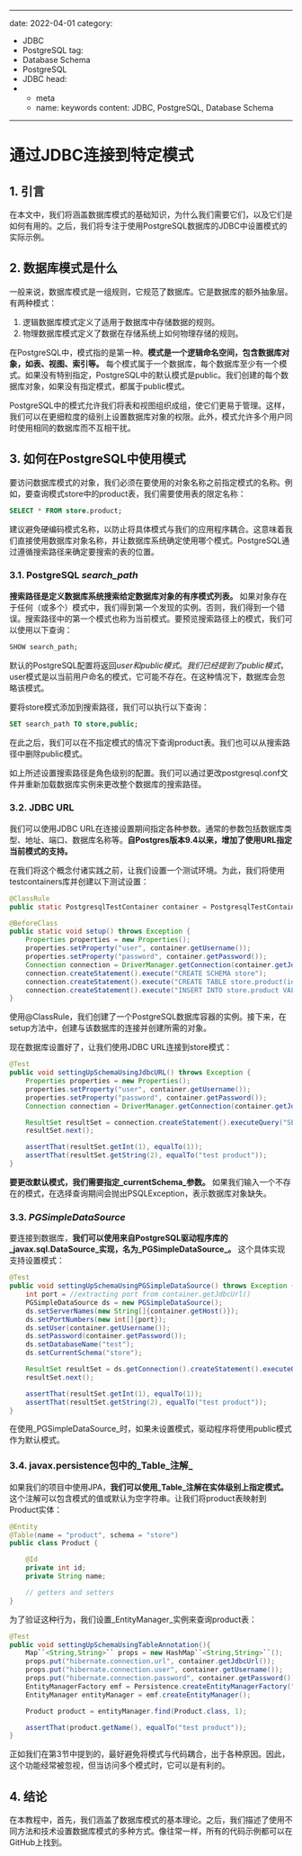 ---
date: 2022-04-01
category:
  - JDBC
  - PostgreSQL
tag:
  - Database Schema
  - PostgreSQL
  - JDBC
head:
  - - meta
    - name: keywords
      content: JDBC, PostgreSQL, Database Schema
------
# 通过JDBC连接到特定模式

## 1. 引言

在本文中，我们将涵盖数据库模式的基础知识，为什么我们需要它们，以及它们是如何有用的。之后，我们将专注于使用PostgreSQL数据库的JDBC中设置模式的实际示例。

## 2. 数据库模式是什么

一般来说，数据库模式是一组规则，它规范了数据库。它是数据库的额外抽象层。有两种模式：
1. 逻辑数据库模式定义了适用于数据库中存储数据的规则。
2. 物理数据库模式定义了数据在存储系统上如何物理存储的规则。

在PostgreSQL中，模式指的是第一种。**模式是一个逻辑命名空间，包含数据库对象，如表、视图、索引等。** 每个模式属于一个数据库，每个数据库至少有一个模式。如果没有特别指定，PostgreSQL中的默认模式是public。我们创建的每个数据库对象，如果没有指定模式，都属于public模式。

PostgreSQL中的模式允许我们将表和视图组织成组，使它们更易于管理。这样，我们可以在更细粒度的级别上设置数据库对象的权限。此外，模式允许多个用户同时使用相同的数据库而不互相干扰。

## 3. 如何在PostgreSQL中使用模式

要访问数据库模式的对象，我们必须在要使用的对象名称之前指定模式的名称。例如，要查询模式store中的product表，我们需要使用表的限定名称：
```sql
SELECT * FROM store.product;
```

建议避免硬编码模式名称，以防止将具体模式与我们的应用程序耦合。这意味着我们直接使用数据库对象名称，并让数据库系统确定使用哪个模式。PostgreSQL通过遵循搜索路径来确定要搜索的表的位置。

### 3.1. PostgreSQL _search_path_

**搜索路径是定义数据库系统搜索给定数据库对象的有序模式列表。** 如果对象存在于任何（或多个）模式中，我们得到第一个发现的实例。否则，我们得到一个错误。搜索路径中的第一个模式也称为当前模式。要预览搜索路径上的模式，我们可以使用以下查询：
```sql
SHOW search_path;
```

默认的PostgreSQL配置将返回$user和public模式。我们已经提到了public模式，$user模式是以当前用户命名的模式，它可能不存在。在这种情况下，数据库会忽略该模式。

要将store模式添加到搜索路径，我们可以执行以下查询：
```sql
SET search_path TO store,public;
```

在此之后，我们可以在不指定模式的情况下查询product表。我们也可以从搜索路径中删除public模式。

如上所述设置搜索路径是角色级别的配置。我们可以通过更改postgresql.conf文件并重新加载数据库实例来更改整个数据库的搜索路径。

### 3.2. JDBC URL

我们可以使用JDBC URL在连接设置期间指定各种参数。通常的参数包括数据库类型、地址、端口、数据库名称等。**自Postgres版本9.4以来，增加了使用URL指定当前模式的支持。**

在我们将这个概念付诸实践之前，让我们设置一个测试环境。为此，我们将使用testcontainers库并创建以下测试设置：
```java
@ClassRule
public static PostgresqlTestContainer container = PostgresqlTestContainer.getInstance();

@BeforeClass
public static void setup() throws Exception {
    Properties properties = new Properties();
    properties.setProperty("user", container.getUsername());
    properties.setProperty("password", container.getPassword());
    Connection connection = DriverManager.getConnection(container.getJdbcUrl(), properties);
    connection.createStatement().execute("CREATE SCHEMA store");
    connection.createStatement().execute("CREATE TABLE store.product(id SERIAL PRIMARY KEY, name VARCHAR(20))");
    connection.createStatement().execute("INSERT INTO store.product VALUES(1, 'test product')");
}
```

使用@ClassRule，我们创建了一个PostgreSQL数据库容器的实例。接下来，在setup方法中，创建与该数据库的连接并创建所需的对象。

现在数据库设置好了，让我们使用JDBC URL连接到store模式：
```java
@Test
public void settingUpSchemaUsingJdbcURL() throws Exception {
    Properties properties = new Properties();
    properties.setProperty("user", container.getUsername());
    properties.setProperty("password", container.getPassword());
    Connection connection = DriverManager.getConnection(container.getJdbcUrl().concat("&" + "currentSchema=store"), properties);

    ResultSet resultSet = connection.createStatement().executeQuery("SELECT * FROM product");
    resultSet.next();

    assertThat(resultSet.getInt(1), equalTo(1));
    assertThat(resultSet.getString(2), equalTo("test product"));
}
```

**要更改默认模式，我们需要指定_currentSchema_参数。** 如果我们输入一个不存在的模式，在选择查询期间会抛出PSQLException，表示数据库对象缺失。

### 3.3. _PGSimpleDataSource_

要连接到数据库，**我们可以使用来自PostgreSQL驱动程序库的_javax.sql.DataSource_实现，名为_PGSimpleDataSource_。** 这个具体实现支持设置模式：
```java
@Test
public void settingUpSchemaUsingPGSimpleDataSource() throws Exception {
    int port = //extracting port from container.getJdbcUrl()
    PGSimpleDataSource ds = new PGSimpleDataSource();
    ds.setServerNames(new String[]{container.getHost()});
    ds.setPortNumbers(new int[]{port});
    ds.setUser(container.getUsername());
    ds.setPassword(container.getPassword());
    ds.setDatabaseName("test");
    ds.setCurrentSchema("store");

    ResultSet resultSet = ds.getConnection().createStatement().executeQuery("SELECT * FROM product");
    resultSet.next();

    assertThat(resultSet.getInt(1), equalTo(1));
    assertThat(resultSet.getString(2), equalTo("test product"));
}
```

在使用_PGSimpleDataSource_时，如果未设置模式，驱动程序将使用public模式作为默认模式。

### 3.4. javax.persistence包中的_Table_注解_

如果我们的项目中使用JPA，**我们可以使用_Table_注解在实体级别上指定模式。** 这个注解可以包含模式的值或默认为空字符串。让我们将product表映射到Product实体：
```java
@Entity
@Table(name = "product", schema = "store")
public class Product {

    @Id
    private int id;
    private String name;

    // getters and setters
}
```

为了验证这种行为，我们设置_EntityManager_实例来查询product表：
```java
@Test
public void settingUpSchemaUsingTableAnnotation(){
    Map``<String,String>`` props = new HashMap``<String,String>``();
    props.put("hibernate.connection.url", container.getJdbcUrl());
    props.put("hibernate.connection.user", container.getUsername());
    props.put("hibernate.connection.password", container.getPassword());
    EntityManagerFactory emf = Persistence.createEntityManagerFactory("postgresql_schema_unit", props);
    EntityManager entityManager = emf.createEntityManager();

    Product product = entityManager.find(Product.class, 1);

    assertThat(product.getName(), equalTo("test product"));
}
```

正如我们在第3节中提到的，最好避免将模式与代码耦合，出于各种原因。因此，这个功能经常被忽视，但当访问多个模式时，它可以是有利的。

## 4. 结论

在本教程中，首先，我们涵盖了数据库模式的基本理论。之后，我们描述了使用不同方法和技术设置数据库模式的多种方式。像往常一样，所有的代码示例都可以在GitHub上找到。